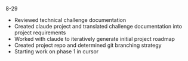 8-29
- Reviewed technical challenge documentation
- Created claude project and translated challenge documentation into project requirements
- Worked with claude to iteratively generate initial project roadmap
- Created project repo and determined git branching strategy
- Starting work on phase 1 in cursor